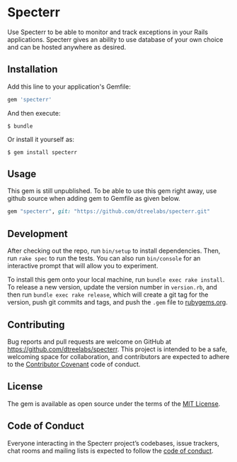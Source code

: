 # Specterr

Use Specterr to be able to monitor and track exceptions in your Rails
applications. Specterr gives an ability to use database of your own choice and
can be hosted anywhere as desired.

## Installation

Add this line to your application's Gemfile:

```ruby
gem 'specterr'
```

And then execute:

    $ bundle

Or install it yourself as:

    $ gem install specterr

## Usage

This gem is still unpublished. To be able to use this gem right away, use github
source when adding gem to Gemfile as given below.

```ruby
gem "specterr", git: "https://github.com/dtreelabs/specterr.git"
```

## Development

After checking out the repo, run `bin/setup` to install dependencies. Then, run `rake spec` to run the tests. You can also run `bin/console` for an interactive prompt that will allow you to experiment.

To install this gem onto your local machine, run `bundle exec rake install`. To release a new version, update the version number in `version.rb`, and then run `bundle exec rake release`, which will create a git tag for the version, push git commits and tags, and push the `.gem` file to [rubygems.org](https://rubygems.org).

## Contributing

Bug reports and pull requests are welcome on GitHub at https://github.com/dtreelabs/specterr. This project is intended to be a safe, welcoming space for collaboration, and contributors are expected to adhere to the [Contributor Covenant](http://contributor-covenant.org) code of conduct.

## License

The gem is available as open source under the terms of the [MIT License](https://opensource.org/licenses/MIT).

## Code of Conduct

Everyone interacting in the Specterr project’s codebases, issue trackers, chat rooms and mailing lists is expected to follow the [code of conduct](https://github.com/[USERNAME]/specterr/blob/master/CODE_OF_CONDUCT.md).
